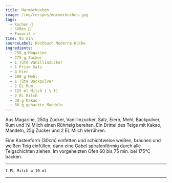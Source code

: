 ```yaml
---
title: Marmorkuchen
image: /img/recipes/marmorkuchen.jpg
tags:
  - Kuchen 🍰
  - Süßes 🍬
  - Favorit ⭐
time: 95 min
sourceLabel: Kochbuch Moderne Küche
ingredients:
  - 250 g Magarine
  - 275 g Zucker
  - 1 Tüte Vanillinzucker
  - 1 Prise Salz
  - 4 Eier
  - 500 g Mehl
  - 1 Tüte Backpulver
  - 2 EL Rum
  - 125 ml Milch ( ⅛ l)
  - 2 EL Milch
  - 30 g Kakao
  - 30 g gehackte Mandeln
---
```

Aus Magarine, 250g Zucker, Vanillinzucker, Salz, Eiern, Mehl, Backpulver, Rum und ⅛l Milch einen Rührteig bereiten. 
Ein Drittel des Teigs mit Kakao, Mandeln, 25g Zucker und 2 EL Milch verrühren.

Eine Kastenform (30cm) einfetten und schichtweise weißen, braunen und weißen Teig einfüllen, 
dann eine Gabel spiralenförmig durch alle Teigschichten ziehen. 
Im vorgeheizten Ofen 60 bis 75 min. bei 175°C backen.

***
    1 EL Milch ≅ 10 ml
***
